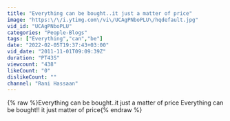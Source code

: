 ```yaml
---
title: "Everything can be bought..it just a matter of price"
image: "https:\/\/i.ytimg.com\/vi\/UCAgPNboPLU\/hqdefault.jpg"
vid_id: "UCAgPNboPLU"
categories: "People-Blogs"
tags: ["Everything","can","be"]
date: "2022-02-05T19:37:43+03:00"
vid_date: "2011-11-01T09:09:39Z"
duration: "PT43S"
viewcount: "438"
likeCount: "0"
dislikeCount: ""
channel: "Rani Hassaan"
---
```

{% raw %}Everything can be bought..it just a matter of price Everything can be bought!! it just matter of price{% endraw %}
